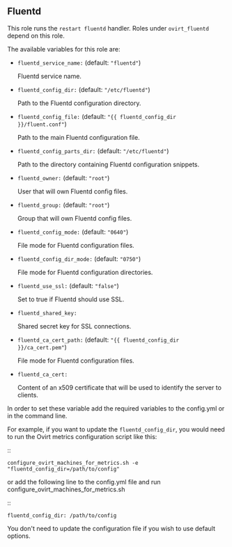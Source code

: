 ## Fluentd

This role runs the `restart fluentd` handler.
Roles under `ovirt_fluentd` depend on this role.


The available variables for this role are:

- `fluentd_service_name:`  (default: `"fluentd"`)

  Fluentd service name.

- `fluentd_config_dir:` (default: `"/etc/fluentd"`)

  Path to the Fluentd configuration directory.

- `fluentd_config_file:` (default: `"{{ fluentd_config_dir }}/fluent.conf"`)

  Path to the main Fluentd configuration file.

- `fluentd_config_parts_dir:` (default: `"/etc/fluentd"`)

  Path to the directory containing Fluentd configuration snippets.

- `fluentd_owner:` (default: `"root"`)

  User that will own Fluentd config files.

- `fluentd_group:` (default: `"root"`)

  Group that will own Fluentd config files.

- `fluentd_config_mode:` (default: `"0640"`)

  File mode for Fluentd configuration files.

- `fluentd_config_dir_mode:` (default: `"0750"`)

  File mode for Fluentd configuration directories.

- `fluentd_use_ssl:` (default: `"false"`)

  Set to true if Fluentd should use SSL.

- `fluentd_shared_key:`

  Shared secret key for SSL connections.

- `fluentd_ca_cert_path:` (default: `"{{ fluentd_config_dir }}/ca_cert.pem"`)

  File mode for Fluentd configuration files.

- `fluentd_ca_cert:`

  Content of an x509 certificate that will be used to identify the server to clients.


In order to set these variable add the required variables to the config.yml
or in the command line.

For example, if you want to update the `fluentd_config_dir`,
you would need to run the Ovirt metrics configuration script like this:

::


    configure_ovirt_machines_for_metrics.sh -e "fluentd_config_dir=/path/to/config"


or add the following line to the config.yml file and run configure_ovirt_machines_for_metrics.sh

::

    fluentd_config_dir: /path/to/config

You don't need to update the configuration file if you wish to use default options.
